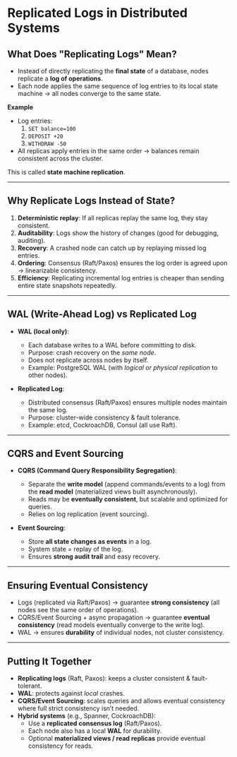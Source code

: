 # Replicated Logs in Distributed Systems

## What Does "Replicating Logs" Mean?
- Instead of directly replicating the **final state** of a database, nodes replicate a **log of operations**.
- Each node applies the same sequence of log entries to its local state machine → all nodes converge to the same state.

**Example**
- Log entries:  
  1. `SET balance=100`  
  2. `DEPOSIT +20`  
  3. `WITHDRAW -50`  
- All replicas apply entries in the same order → balances remain consistent across the cluster.

This is called **state machine replication**.

---

## Why Replicate Logs Instead of State?
1. **Deterministic replay**: If all replicas replay the same log, they stay consistent.
2. **Auditability**: Logs show the history of changes (good for debugging, auditing).
3. **Recovery**: A crashed node can catch up by replaying missed log entries.
4. **Ordering**: Consensus (Raft/Paxos) ensures the log order is agreed upon → linearizable consistency.
5. **Efficiency**: Replicating incremental log entries is cheaper than sending entire state snapshots repeatedly.

---

## WAL (Write-Ahead Log) vs Replicated Log
- **WAL (local only)**:
  - Each database writes to a WAL before committing to disk.
  - Purpose: crash recovery on the *same node*.
  - Does not replicate across nodes by itself.
  - Example: PostgreSQL WAL (with *logical or physical replication* to other nodes).

- **Replicated Log**:
  - Distributed consensus (Raft/Paxos) ensures multiple nodes maintain the same log.
  - Purpose: cluster-wide consistency & fault tolerance.
  - Example: etcd, CockroachDB, Consul (all use Raft).

---

## CQRS and Event Sourcing
- **CQRS (Command Query Responsibility Segregation)**:
  - Separate the **write model** (append commands/events to a log) from the **read model** (materialized views built asynchronously).
  - Reads may be **eventually consistent**, but scalable and optimized for queries.
  - Relies on log replication (event sourcing).

- **Event Sourcing**:
  - Store **all state changes as events** in a log.
  - System state = replay of the log.
  - Ensures **strong audit trail** and easy recovery.

---

## Ensuring Eventual Consistency
- Logs (replicated via Raft/Paxos) → guarantee **strong consistency** (all nodes see the same order of operations).
- CQRS/Event Sourcing + async propagation → guarantee **eventual consistency** (read models eventually converge to the write log).
- WAL → ensures **durability** of individual nodes, not cluster consistency.

---

## Putting It Together
- **Replicating logs** (Raft, Paxos): keeps a cluster consistent & fault-tolerant.
- **WAL**: protects against *local* crashes.
- **CQRS/Event Sourcing**: scales queries and allows eventual consistency where full strict consistency isn’t needed.
- **Hybrid systems** (e.g., Spanner, CockroachDB):
  - Use a **replicated consensus log** (Raft/Paxos).
  - Each node also has a local **WAL** for durability.
  - Optional **materialized views / read replicas** provide eventual consistency for reads.

